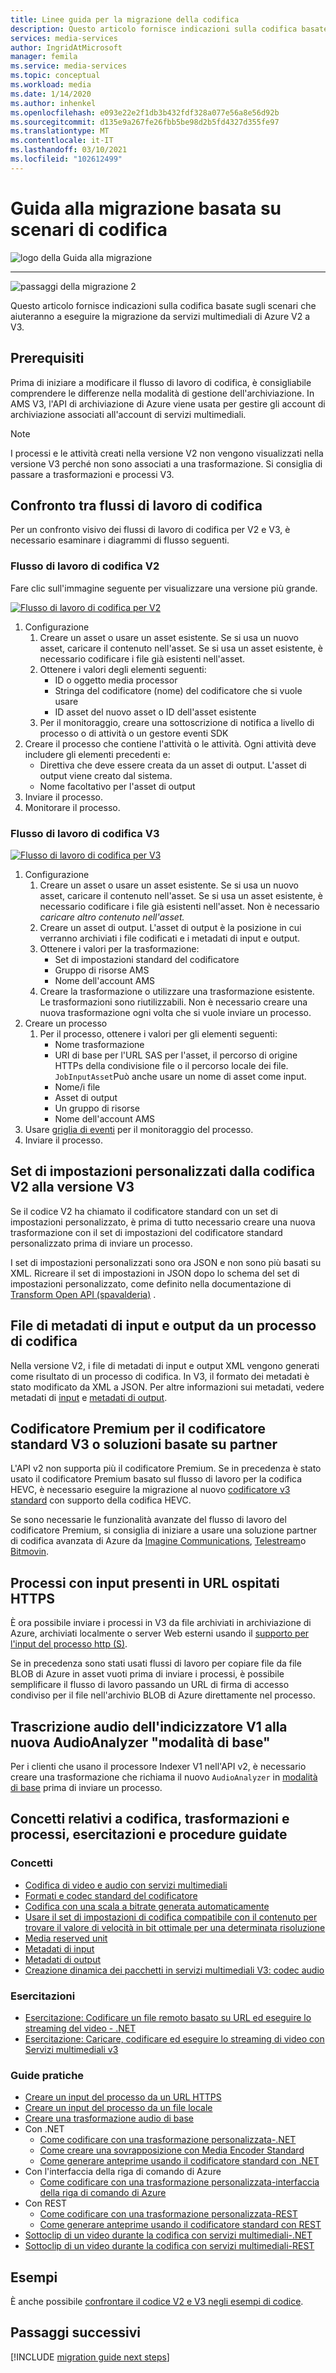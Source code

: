 ```yaml
---
title: Linee guida per la migrazione della codifica
description: Questo articolo fornisce indicazioni sulla codifica basate sugli scenari che aiuteranno a eseguire la migrazione da servizi multimediali di Azure V2 a V3.
services: media-services
author: IngridAtMicrosoft
manager: femila
ms.service: media-services
ms.topic: conceptual
ms.workload: media
ms.date: 1/14/2020
ms.author: inhenkel
ms.openlocfilehash: e093e22e2f1db3b432fdf328a077e56a8e56d92b
ms.sourcegitcommit: d135e9a267fe26fbb5be98d2b5fd4327d355fe97
ms.translationtype: MT
ms.contentlocale: it-IT
ms.lasthandoff: 03/10/2021
ms.locfileid: "102612499"
---
```

# <a name="encoding-scenario-based-migration-guidance"></a>Guida alla migrazione basata su scenari di codifica

![logo della Guida alla migrazione](./media/migration-guide/azure-media-services-logo-migration-guide.svg)

<hr color="#5ea0ef" size="10">

![passaggi della migrazione 2](./media/migration-guide/steps-4.svg)

Questo articolo fornisce indicazioni sulla codifica basate sugli scenari che aiuteranno a eseguire la migrazione da servizi multimediali di Azure V2 a V3.

## <a name="prerequisites"></a>Prerequisiti

Prima di iniziare a modificare il flusso di lavoro di codifica, è consigliabile comprendere le differenze nella modalità di gestione dell'archiviazione.  In AMS V3, l'API di archiviazione di Azure viene usata per gestire gli account di archiviazione associati all'account di servizi multimediali.

> [!NOTE]
> I processi e le attività creati nella versione V2 non vengono visualizzati nella versione V3 perché non sono associati a una trasformazione. Si consiglia di passare a trasformazioni e processi V3.

## <a name="encoding-workflow-comparison"></a>Confronto tra flussi di lavoro di codifica

Per un confronto visivo dei flussi di lavoro di codifica per V2 e V3, è necessario esaminare i diagrammi di flusso seguenti.

### <a name="v2-encoding-workflow"></a>Flusso di lavoro di codifica V2

Fare clic sull'immagine seguente per visualizzare una versione più grande.

[![Flusso di lavoro di codifica per V2 ](./media/migration-guide/V2-pretty.svg)](./media/migration-guide/V2-pretty.svg#lightbox)

1. Configurazione
    1. Creare un asset o usare un asset esistente. Se si usa un nuovo asset, caricare il contenuto nell'asset. Se si usa un asset esistente, è necessario codificare i file già esistenti nell'asset.
    2. Ottenere i valori degli elementi seguenti:
        - ID o oggetto media processor
        - Stringa del codificatore (nome) del codificatore che si vuole usare
        - ID asset del nuovo asset o ID dell'asset esistente
    3. Per il monitoraggio, creare una sottoscrizione di notifica a livello di processo o di attività o un gestore eventi SDK
2. Creare il processo che contiene l'attività o le attività. Ogni attività deve includere gli elementi precedenti e:
    - Direttiva che deve essere creata da un asset di output.  L'asset di output viene creato dal sistema.
    - Nome facoltativo per l'asset di output
3. Inviare il processo.
4. Monitorare il processo.

### <a name="v3-encoding-workflow"></a>Flusso di lavoro di codifica V3

[![Flusso di lavoro di codifica per V3](./media/migration-guide/V3-pretty.svg)](./media/migration-guide/V3-pretty.svg#lightbox)

1. Configurazione
    1. Creare un asset o usare un asset esistente. Se si usa un nuovo asset, caricare il contenuto nell'asset. Se si usa un asset esistente, è necessario codificare i file già esistenti nell'asset. Non è necessario *caricare altro contenuto nell'asset.*
    1. Creare un asset di output.  L'asset di output è la posizione in cui verranno archiviati i file codificati e i metadati di input e output.
    1. Ottenere i valori per la trasformazione:
        - Set di impostazioni standard del codificatore
        - Gruppo di risorse AMS
        - Nome dell'account AMS
    1. Creare la trasformazione o utilizzare una trasformazione esistente.  Le trasformazioni sono riutilizzabili. Non è necessario creare una nuova trasformazione ogni volta che si vuole inviare un processo.
1. Creare un processo
    1. Per il processo, ottenere i valori per gli elementi seguenti:
        - Nome trasformazione
        - URI di base per l'URL SAS per l'asset, il percorso di origine HTTPs della condivisione file o il percorso locale dei file. `JobInputAsset`Può anche usare un nome di asset come input.
        - Nome/i file
        - Asset di output
        - Un gruppo di risorse
        - Nome dell'account AMS  
1. Usare [griglia di eventi](monitor-events-portal-how-to.md) per il monitoraggio del processo.
1. Inviare il processo.

## <a name="custom-presets-from-v2-to-v3-encoding"></a>Set di impostazioni personalizzati dalla codifica V2 alla versione V3

Se il codice V2 ha chiamato il codificatore standard con un set di impostazioni personalizzato, è prima di tutto necessario creare una nuova trasformazione con il set di impostazioni del codificatore standard personalizzato prima di inviare un processo.

I set di impostazioni personalizzati sono ora JSON e non sono più basati su XML. Ricreare il set di impostazioni in JSON dopo lo schema del set di impostazioni personalizzato, come definito nella documentazione di [Transform Open API (spavalderia)](https://github.com/Azure/azure-rest-api-specs/blob/master/specification/mediaservices/resource-manager/Microsoft.Media/stable/2020-05-01/examples/transforms-create.json) .

## <a name="input-and-output-metadata-files-from-an-encoding-job"></a>File di metadati di input e output da un processo di codifica

Nella versione V2, i file di metadati di input e output XML vengono generati come risultato di un processo di codifica. In V3, il formato dei metadati è stato modificato da XML a JSON. Per altre informazioni sui metadati, vedere metadati di [input](input-metadata-schema.md) e [metadati di output](output-metadata-schema.md).

## <a name="premium-encoder-to-v3-standard-encoder-or-partner-based-solutions"></a>Codificatore Premium per il codificatore standard V3 o soluzioni basate su partner

L'API v2 non supporta più il codificatore Premium. Se in precedenza è stato usato il codificatore Premium basato sul flusso di lavoro per la codifica HEVC, è necessario eseguire la migrazione al nuovo [codificatore v3 standard](media-encoder-standard-formats.md) con supporto della codifica HEVC.

Se sono necessarie le funzionalità avanzate del flusso di lavoro del codificatore Premium, si consiglia di iniziare a usare una soluzione partner di codifica avanzata di Azure da [Imagine Communications](https://imaginecommunications.com), [Telestream](https://www.telestream.net)o [Bitmovin](https://bitmovin.com).

## <a name="jobs-with-inputs-that-are-on-https-hosted-urls"></a>Processi con input presenti in URL ospitati HTTPS

È ora possibile inviare i processi in V3 da file archiviati in archiviazione di Azure, archiviati localmente o server Web esterni usando il [supporto per l'input del processo http (S)](job-input-from-http-how-to.md).

Se in precedenza sono stati usati flussi di lavoro per copiare file da file BLOB di Azure in asset vuoti prima di inviare i processi, è possibile semplificare il flusso di lavoro passando un URL di firma di accesso condiviso per il file nell'archivio BLOB di Azure direttamente nel processo.

## <a name="indexer-v1-audio-transcription-to-the-new-audioanalyzer-basic-mode"></a>Trascrizione audio dell'indicizzatore V1 alla nuova AudioAnalyzer "modalità di base"

Per i clienti che usano il processore Indexer V1 nell'API v2, è necessario creare una trasformazione che richiama il nuovo `AudioAnalyzer` in [modalità di base](how-to-create-basic-audio-transform.md) prima di inviare un processo.

## <a name="encoding-transforms-and-jobs-concepts-tutorials-and-how-to-guides"></a>Concetti relativi a codifica, trasformazioni e processi, esercitazioni e procedure guidate

### <a name="concepts"></a>Concetti

- [Codifica di video e audio con servizi multimediali](encoding-concept.md)
- [Formati e codec standard del codificatore](media-encoder-standard-formats.md)
- [Codifica con una scala a bitrate generata automaticamente](autogen-bitrate-ladder.md)
- [Usare il set di impostazioni di codifica compatibile con il contenuto per trovare il valore di velocità in bit ottimale per una determinata risoluzione](content-aware-encoding.md)
- [Media reserved unit](concept-media-reserved-units.md)
- [Metadati di input](input-metadata-schema.md)
- [Metadati di output](output-metadata-schema.md)
- [Creazione dinamica dei pacchetti in servizi multimediali V3: codec audio](dynamic-packaging-overview.md#audio-codecs-supported-by-dynamic-packaging)

### <a name="tutorials"></a>Esercitazioni

- [Esercitazione: Codificare un file remoto basato su URL ed eseguire lo streaming del video - .NET](stream-files-dotnet-quickstart.md)
- [Esercitazione: Caricare, codificare ed eseguire lo streaming di video con Servizi multimediali v3](stream-files-tutorial-with-api.md)

### <a name="how-to-guides"></a>Guide pratiche

- [Creare un input del processo da un URL HTTPS](job-input-from-http-how-to.md)
- [Creare un input del processo da un file locale](job-input-from-local-file-how-to.md)
- [Creare una trasformazione audio di base](how-to-create-basic-audio-transform.md)
- Con .NET
  - [Come codificare con una trasformazione personalizzata-.NET](customize-encoder-presets-how-to.md)
  - [Come creare una sovrapposizione con Media Encoder Standard](how-to-create-overlay.md)
  - [Come generare anteprime usando il codificatore standard con .NET](media-services-generate-thumbnails-dotnet.md)
- Con l'interfaccia della riga di comando di Azure
  - [Come codificare con una trasformazione personalizzata-interfaccia della riga di comando di Azure](custom-preset-cli-howto.md)
- Con REST
  - [Come codificare con una trasformazione personalizzata-REST](custom-preset-rest-howto.md)
  - [Come generare anteprime usando il codificatore standard con REST](media-services-generate-thumbnails-rest.md)
- [Sottoclip di un video durante la codifica con servizi multimediali-.NET](subclip-video-dotnet-howto.md)
- [Sottoclip di un video durante la codifica con servizi multimediali-REST](subclip-video-rest-howto.md)

## <a name="samples"></a>Esempi

È anche possibile [confrontare il codice V2 e V3 negli esempi di codice](migrate-v-2-v-3-migration-samples.md).

## <a name="next-steps"></a>Passaggi successivi

[!INCLUDE [migration guide next steps](./includes/migration-guide-next-steps.md)]
